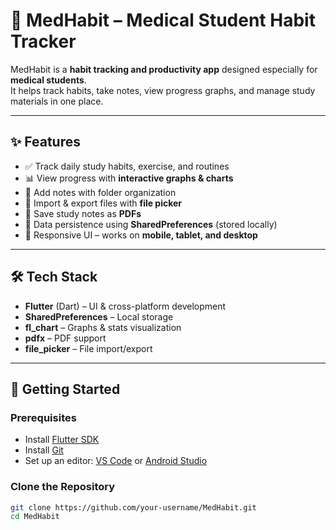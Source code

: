 # 📘 MedHabit – Medical Student Habit Tracker

MedHabit is a **habit tracking and productivity app** designed especially for **medical students**.  
It helps track habits, take notes, view progress graphs, and manage study materials in one place.

---

## ✨ Features
- ✅ Track daily study habits, exercise, and routines  
- 📊 View progress with **interactive graphs & charts**  
- 📝 Add notes with folder organization  
- 📂 Import & export files with **file picker**  
- 📑 Save study notes as **PDFs**  
- 💾 Data persistence using **SharedPreferences** (stored locally)  
- 📱 Responsive UI – works on **mobile, tablet, and desktop**  

---

## 🛠️ Tech Stack
- **Flutter** (Dart) – UI & cross-platform development  
- **SharedPreferences** – Local storage  
- **fl_chart** – Graphs & stats visualization  
- **pdfx** – PDF support  
- **file_picker** – File import/export  

---

## 🚀 Getting Started

### Prerequisites
- Install [Flutter SDK](https://docs.flutter.dev/get-started/install)  
- Install [Git](https://git-scm.com/)  
- Set up an editor: [VS Code](https://code.visualstudio.com/) or [Android Studio](https://developer.android.com/studio)  

### Clone the Repository
```bash
git clone https://github.com/your-username/MedHabit.git
cd MedHabit
